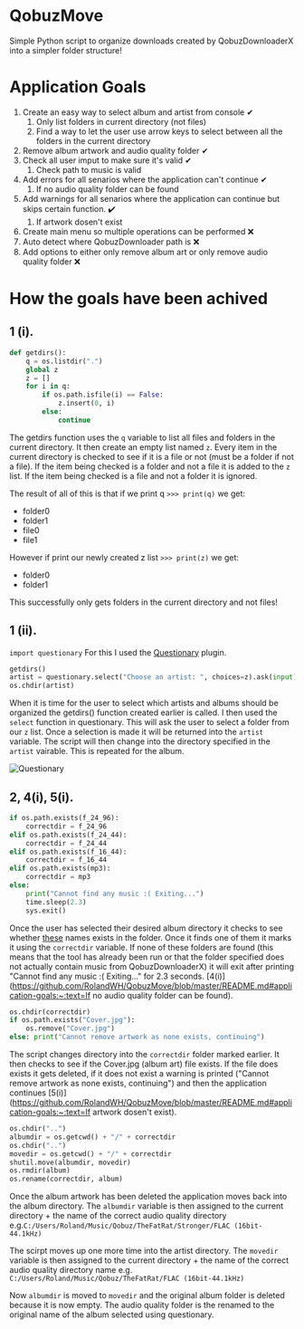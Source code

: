 # QobuzMove
Simple Python script to organize downloads created by QobuzDownloaderX into a simpler folder structure! 

# Application Goals
1. Create an easy way to select album and artist from console ✔
   1. Only list folders in current directory (not files)
   1. Find a way to let the user use arrow keys to select between all the folders in the current directory
1. Remove album artwork and audio quality folder ✔
1. Check all user imput to make sure it's valid ✔
   1. Check path to music is valid
1. Add errors for all senarios where the application can't continue ✔
   1. If no audio quality folder can be found
1. Add warnings for all senarios where the application can continue but skips certain function. :heavy_check_mark:
   1. If artwork dosen't exist
1. Create main menu so multiple operations can be performed :x:
1. Auto detect where QobuzDownloader path is :x:
1. Add options to either only remove album art or only remove audio quality folder :x:

# How the goals have been achived
## 1 (i).
```python
def getdirs():
    q = os.listdir(".")
    global z
    z = []
    for i in q:
        if os.path.isfile(i) == False:
            z.insert(0, i)
        else:
            continue
```
The getdirs function uses the `q` variable to list all files and folders in the current directory.
It then create an empty list named `z`.
Every item in the current directory is checked to see if it is a file or not (must be a folder if not a file).
If the item being checked is a folder and not a file it is added to the `z` list.
If the item being checked is a file and not a folder it is ignored.

The result of all of this is that if we print q `>>> print(q)` we get:
- folder0
- folder1
- file0
- file1

However if print our newly created z list `>>> print(z)` we get:
- folder0
- folder1

This successfully only gets folders in the current directory and not files!

## 1 (ii).
`import questionary`
For this I used the [Questionary](https://pypi.org/project/questionary/) plugin.

```python
getdirs()
artist = questionary.select("Choose an artist: ", choices=z).ask(input)
os.chdir(artist)
```
When it is time for the user to select which artists and albums should be organized the getdirs() function created earlier is called.
I then used the `select` function in questionary. This will ask the user to select a folder from our `z` list. Once a selection is made it will be returned into the `artist` variable. The script will then change into the directory specified in the `artist` vairable. This is repeated for the album.

![Questionary](https://i.imgur.com/IL3yqwC.gif)

## 2, 4(i), 5(i).
```python
if os.path.exists(f_24_96):
    correctdir = f_24_96
elif os.path.exists(f_24_44):
    correctdir = f_24_44
elif os.path.exists(f_16_44):
    correctdir = f_16_44
elif os.path.exists(mp3):
    correctdir = mp3
else:
    print("Cannot find any music :( Exiting...")
    time.sleep(2.3)
    sys.exit()
```
Once the user has selected their desired album directory it checks to see whether [these](https://i.imgur.com/EkcsWOQ.png) names exists in the folder. Once it finds one of them it marks it using the `correctdir` variable. If none of these folders are found (this means that the tool has already been run or that the folder specified does not actually contain music from QobuzDownloaderX) it will exit after printing "Cannot find any music :( Exiting..." for 2.3 seconds. [4(i)](https://github.com/RolandWH/QobuzMove/blob/master/README.md#application-goals:~:text=If no audio quality folder can be found).

```python
os.chdir(correctdir)
if os.path.exists("Cover.jpg"):
    os.remove("Cover.jpg")
else: print("Cannot remove artwork as none exists, continuing")
```
The script changes directory into the `correctdir` folder marked earlier. It then checks to see if the Cover.jpg (album art) file exists. If the file does exists it gets deleted, if it does not exist a warning is printed ("Cannot remove artwork as none exists, continuing") and then the application continues [5(i)](https://github.com/RolandWH/QobuzMove/blob/master/README.md#application-goals:~:text=If artwork dosen't exist).

```python
os.chdir("..")
albumdir = os.getcwd() + "/" + correctdir
os.chdir("..")
movedir = os.getcwd() + "/" + correctdir
shutil.move(albumdir, movedir)
os.rmdir(album)
os.rename(correctdir, album)
```
Once the album artwork has been deleted the application moves back into the album directory.
The `albumdir` variable is then assigned to the current directory + the name of the correct audio quality directory e.g.`C:/Users/Roland/Music/Qobuz/TheFatRat/Stronger/FLAC (16bit-44.1kHz)`

The scirpt moves up one more time into the artist directory.
The `movedir` variable is then assigned to the current directory + the name of the correct audio quality directory name
e.g. `C:/Users/Roland/Music/Qobuz/TheFatRat/FLAC (16bit-44.1kHz)`

Now `albumdir` is moved to `movedir` and the original album folder is deleted because it is now empty.
The audio quality folder is the renamed to the original name of the album selected using questionary. 
